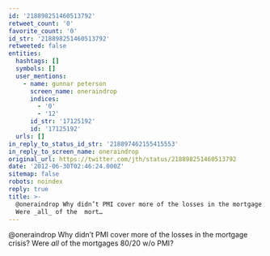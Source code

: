 ```yaml
---
id: '218898251460513792'
retweet_count: '0'
favorite_count: '0'
id_str: '218898251460513792'
retweeted: false
entities:
  hashtags: []
  symbols: []
  user_mentions:
    - name: gunnar peterson
      screen_name: oneraindrop
      indices:
        - '0'
        - '12'
      id_str: '17125192'
      id: '17125192'
  urls: []
in_reply_to_status_id_str: '218897462155415553'
in_reply_to_screen_name: oneraindrop
original_url: https://twitter.com/jth/status/218898251460513792
date: '2012-06-30T02:46:24.000Z'
sitemap: false
robots: noindex
reply: true
title: >-
  @oneraindrop Why didn’t PMI cover more of the losses in the mortgage crisis?
  Were _all_ of the  mort…
---
```


@oneraindrop Why didn’t PMI cover more of the losses in the mortgage crisis? Were _all_ of the  mortgages 80/20 w/o PMI?